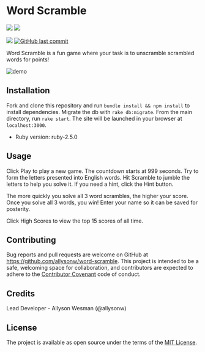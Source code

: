 # Word Scramble

![](http://forthebadge.com/images/badges/made-with-ruby.svg)
![](https://forthebadge.com/images/badges/made-with-javascript.svg)

![](https://img.shields.io/badge/Released-June--2018-ff69b4.svg?style=flat-square)
[![GitHub last commit](https://img.shields.io/github/last-commit/allysonw/word-scramble.svg?style=flat-square)]()

Word Scramble is a fun game where your task is to unscramble scrambled words for points!

![demo](https://media.giphy.com/media/RkHLsnKhhx7I5iJysa/giphy.gif)

## Installation
Fork and clone this repository and run `bundle install && npm install` to install dependencies. Migrate the db with `rake db:migrate`. From the main directory, run `rake start`. The site will be launched in your browser at `localhost:3000`.

* Ruby version: ruby-2.5.0

## Usage
Click Play to play a new game. The countdown starts at 999 seconds. Try to form the letters presented into English words. Hit Scramble to jumble the letters to help you solve it. If you need a hint, click the Hint button.

The more quickly you solve all 3 word scrambles, the higher your score. Once you solve all 3 words, you win! Enter your name so it can be saved for posterity.

Click High Scores to view the top 15 scores of all time.

## Contributing

Bug reports and pull requests are welcome on GitHub at https://github.com/allysonw/word-scramble. This project is intended to be a safe, welcoming space for collaboration, and contributors are expected to adhere to the [Contributor Covenant](http://contributor-covenant.org) code of conduct.

## Credits

Lead Developer - Allyson Wesman (@allysonw)

## License

The project is available as open source under the terms of the [MIT License](https://opensource.org/licenses/MIT).
